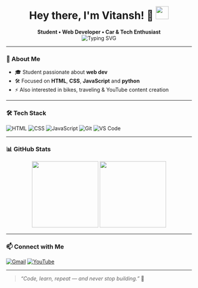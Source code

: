<h1 align="center">
  Hey there, I'm Vitansh! 👋
  <img src="https://media.giphy.com/media/hvRJCLFzcasrR4ia7z/giphy.gif" width="35">
</h1>

<p align="center">
  <b>Student • Web Developer • Car & Tech Enthusiast</b><br>
  <img src="https://readme-typing-svg.herokuapp.com?font=Fira+Code&size=22&duration=3000&pause=1000&color=00FFAB&center=true&vCenter=true&width=435&lines=Learning+Full-Stack+Web+Development;Building+Real+World+Projects;Lover+of+Cars+and+Code;Open+to+Collaborations+%F0%9F%92%A1" alt="Typing SVG" />
</p>

---

### 🚀 About Me

- 🎓 Student passionate about **web dev**
- 🛠️ Focused on **HTML**, **CSS**, **JavaScript** and **python**
- ⚡ Also interested in bikes, traveling & YouTube content creation

---

### 🛠️ Tech Stack

![HTML](https://img.shields.io/badge/-HTML5-E34F26?logo=html5&logoColor=white&style=flat)
![CSS](https://img.shields.io/badge/-CSS3-1572B6?logo=css3&logoColor=white&style=flat)
![JavaScript](https://img.shields.io/badge/-JavaScript-F7DF1E?logo=javascript&logoColor=black&style=flat)
![Git](https://img.shields.io/badge/-Git-F05032?logo=git&logoColor=white&style=flat)
![VS Code](https://img.shields.io/badge/-VS%20Code-007ACC?logo=visual-studio-code&logoColor=white&style=flat)

---

### 📊 GitHub Stats

<p align="center">
  <img src="https://github-readme-stats.vercel.app/api?username=VitanshXYZ&show_icons=true&theme=radical" height="180">
  <img src="https://github-readme-stats.vercel.app/api/top-langs/?username=VitanshXYZ&layout=compact&theme=radical" height="180">
</p>

---

### 📫 Connect with Me

[![Gmail](https://img.shields.io/badge/-Email-D14836?style=flat&logo=Gmail&logoColor=white)](mailto:your.email@example.com)
[![YouTube](https://img.shields.io/badge/-YouTube-red?style=flat&logo=YouTube&logoColor=white)](https://www.youtube.com/@YourChannel)

---

> *“Code, learn, repeat — and never stop building.”* 🚀


